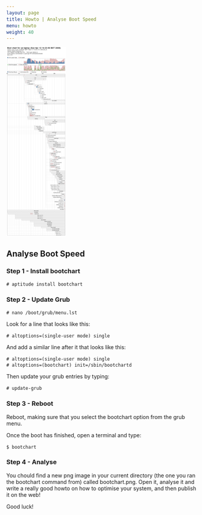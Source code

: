 ```yaml
---
layout: page
title: Howto | Analyse Boot Speed
menu: howto
weight: 40
---
```


<a href="/assets/bootchart.png"><img src="/assets/bootchart_500.png" class="image-right" alt="Boot Chart"></a>

## Analyse Boot Speed

### Step 1 - Install bootchart

    # aptitude install bootchart

### Step 2 - Update Grub

    # nano /boot/grub/menu.lst

Look for a line that looks like this:

    # altoptions=(single-user mode) single

And add a similar line after it that looks like this:

    # altoptions=(single-user mode) single
    # altoptions=(bootchart) init=/sbin/bootchartd

Then update your grub entries by typing:

    # update-grub

### Step 3 - Reboot

Reboot, making sure that you select the bootchart option from the grub menu.

Once the boot has finished, open a terminal and type:

    $ bootchart

### Step 4 - Analyse

You chould find a new png image in your current directory (the one you ran the bootchart command from) called bootchart.png.  Open it, analyse it and write a really good howto on how to optimise your system, and then publish it on the web!

Good luck!

